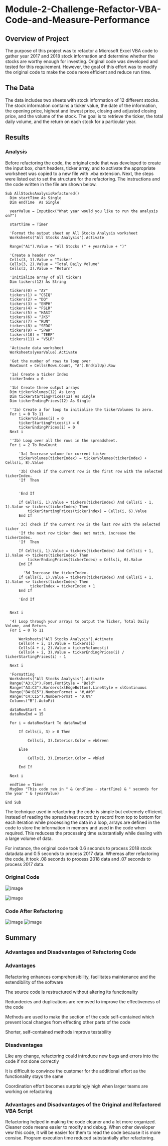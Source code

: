 # Module-2-Challenge-Refactor-VBA-Code-and-Measure-Performance

## Overview of Project

The purpose of this project was to refactor a Microsoft Excel VBA code to gather year 2017 and 2018 stock information and determine whether the stocks are worthy enough for investing. Original code was developed and tested for this requirement. However, the goal of this effort was to modify the original code to make the code more efficient and reduce run time. 

## The Data

The data includes two sheets with stock information of 12 different stocks. The stock information contains a ticker value, the date of the information, the opening price, highest and lowest price, closing and adjusted closing price, and the volume of the stock. The goal is to retrieve the ticker, the total daily volume, and the return on each stock for a particular year.

## Results

### Analysis
Before refactoring the code, the original code that was developed to create the input box, chart headers, ticker array, and to activate the appropriate worksheet was copied to a new file with .vba extension. Next, the steps were listed out to set the structure for the refactoring. The instructions and the code written in the file are shown below.

    Sub AllStocksAnalysisRefactored()
      Dim startTime As Single
      Dim endTime  As Single

      yearValue = InputBox("What year would you like to run the analysis on?")

      startTime = Timer
    
      'Format the output sheet on All Stocks Analysis worksheet
      Worksheets("All Stocks Analysis").Activate
    
      Range("A1").Value = "All Stocks (" + yearValue + ")"
    
      'Create a header row
      Cells(3, 1).Value = "Ticker"
      Cells(3, 2).Value = "Total Daily Volume"
      Cells(3, 3).Value = "Return"

      'Initialize array of all tickers
      Dim tickers(12) As String
    
      tickers(0) = "AY"
      tickers(1) = "CSIQ"
      tickers(2) = "DQ"
      tickers(3) = "ENPH"
      tickers(4) = "FSLR"
      tickers(5) = "HASI"
      tickers(6) = "JKS"
      tickers(7) = "RUN"
      tickers(8) = "SEDG"
      tickers(9) = "SPWR"
      tickers(10) = "TERP"
      tickers(11) = "VSLR"
    
      'Activate data worksheet
      Worksheets(yearValue).Activate
    
      'Get the number of rows to loop over
      RowCount = Cells(Rows.Count, "A").End(xlUp).Row
    
      '1a) Create a ticker Index
      tickerIndex = 0
    
      '1b) Create three output arrays
      Dim tickerVolumes(12) As Long
      Dim tickerStartingPrices(12) As Single
      Dim tickerEndingPrices(12) As Single
    
      ''2a) Create a for loop to initialize the tickerVolumes to zero.
      For i = 0 To 11
          tickerVolumes(i) = 0
          tickerStartingPrices(i) = 0
          tickerEndingPrices(i) = 0
      Next i
        
      ''2b) Loop over all the rows in the spreadsheet.
      For i = 2 To RowCount
    
          '3a) Increase volume for current ticker
          tickerVolumes(tickerIndex) = tickerVolumes(tickerIndex) + Cells(i, 8).Value
        
          '3b) Check if the current row is the first row with the selected tickerIndex.
          'If  Then
        
        
          'End If
        
          If Cells(i, 1).Value = tickers(tickerIndex) And Cells(i - 1, 1).Value <> tickers(tickerIndex) Then
              tickerStartingPrices(tickerIndex) = Cells(i, 6).Value
          End If
            
          '3c) check if the current row is the last row with the selected ticker
          'If the next row ticker does not match, increase the tickerIndex.
          'If  Then
        
          If Cells(i, 1).Value = tickers(tickerIndex) And Cells(i + 1, 1).Value <> tickers(tickerIndex) Then
              tickerEndingPrices(tickerIndex) = Cells(i, 6).Value
          End If

            '3d Increase the tickerIndex.
          If Cells(i, 1).Value = tickers(tickerIndex) And Cells(i + 1, 1).Value <> tickers(tickerIndex) Then
               tickerIndex = tickerIndex + 1
          End If
            
          'End If
        
          
      Next i
    
      '4) Loop through your arrays to output the Ticker, Total Daily Volume, and Return.
      For i = 0 To 11
        
          Worksheets("All Stocks Analysis").Activate
          Cells(4 + i, 1).Value = tickers(i)
          Cells(4 + i, 2).Value = tickerVolumes(i)
          Cells(4 + i, 3).Value = tickerEndingPrices(i) / tickerStartingPrices(i) - 1
        
      Next i
    
      'Formatting
      Worksheets("All Stocks Analysis").Activate
      Range("A3:C3").Font.FontStyle = "Bold"
      Range("A3:C3").Borders(xlEdgeBottom).LineStyle = xlContinuous
      Range("B4:B15").NumberFormat = "#,##0"
      Range("C4:C15").NumberFormat = "0.0%"
      Columns("B").AutoFit

      dataRowStart = 4
      dataRowEnd = 15

      For i = dataRowStart To dataRowEnd
        
          If Cells(i, 3) > 0 Then
            
              Cells(i, 3).Interior.Color = vbGreen
            
          Else
        
              Cells(i, 3).Interior.Color = vbRed
            
          End If
        
      Next i
 
      endTime = Timer
      MsgBox "This code ran in " & (endTime - startTime) & " seconds for the year " & (yearValue)

    End Sub


The technique used in refactoring the code is simple but extremely efficient. Instead of reading the spreadsheet record by record from top to bottom for each iteration while processing the data in a loop, arrays are defined in the code to store the information in memory and used in the code when required. This reducess the processing time substantially while dealing with a large volume of data. 

For instance, the original code took 0.6 seconds to process 2018 stock datadata and 0.5 seconds to process 2017 data. Whereas after refactoring the code, it took .08 seconds to process 2018 data and .07 seconds to process 2017 data.

### Original Code
![image](https://user-images.githubusercontent.com/31812730/187798085-4242d5c7-bc85-4194-8666-c26ade4601d3.png)

![image](https://user-images.githubusercontent.com/31812730/187798673-99e29782-c5ea-4c1d-bb85-05947fb70c20.png)

### Code After Refactoring 
![image](https://user-images.githubusercontent.com/31812730/187797788-db5ec34e-5adc-479b-a0be-6759811ab53d.png)
![image](https://user-images.githubusercontent.com/31812730/187799043-4b1cdc3e-313e-4907-9a49-82056ed1df1a.png)

## Summary

### Advantages and Disadvantages of Refactoring Code

### Advantages
Refactoring enhances comprehensibility, facilitates maintenance and the extendibility of the software

The source code is restructured without altering its functionality

Redundecies and duplications are removed to improve the effectiveness of the code

Methods are used to make the section of the code self-contained which prevent local changes from effecting other parts of the code
	
Shorter, self-contained methods improve testability

### Disadvantages
Like any change, refactoring could introduce new bugs and errors into the code if not done correctly 

It is difficult to convince the customer for the additional effort as the functionality stays the same

Coordination effort becomes surprisingly high when larger teams are working on refactoring

### Advantages and Disadvantages of the Original and Refactored VBA Script

Refactoring helped in making the code cleaner and a lot more organized. Cleaner code means easier to modify and debug. When other developer vew this code, it will be easier for them to read the code because it is more consise. Program execution time reduced substantially after refactoring.
